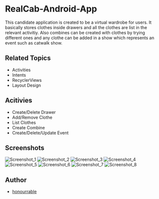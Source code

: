# RealCab-Android-App

This candidate application is created to be a virtual wardrobe for users. It basically stores clothes inside drawers and all the clothes are list in the relevant activitiy. Also combines can be created with clothes by trying different ones and any clothe can be added in a show which represents an event such as catwalk show. 

## Related Topics

- Activities 
- Intents
- RecyclerViews
- Layout Design

## Acitivies

- Create/Delete Drawer
- Add/Remove Clothe
- List Clothes
- Create Combine
- Create/Delete/Update Event

## Screenshots

![Screenshot_1](https://user-images.githubusercontent.com/57035819/121801200-ca5c0900-cc3e-11eb-8d77-5f797a4c208b.png)
![Screenshot_2](https://user-images.githubusercontent.com/57035819/121801202-cfb95380-cc3e-11eb-9e64-60e6b4392c9b.png)
![Screenshot_3](https://user-images.githubusercontent.com/57035819/121801205-d2b44400-cc3e-11eb-9441-1b723d509a16.png)
![Screenshot_4](https://user-images.githubusercontent.com/57035819/121801206-d5169e00-cc3e-11eb-9db6-914aa2fbf404.png)
![Screenshot_5](https://user-images.githubusercontent.com/57035819/121801209-d778f800-cc3e-11eb-894a-f1fdbed876d6.png)
![Screenshot_6](https://user-images.githubusercontent.com/57035819/121801212-db0c7f00-cc3e-11eb-9d15-2168b4375ef4.png)
![Screenshot_7](https://user-images.githubusercontent.com/57035819/121801227-f7102080-cc3e-11eb-83ff-5eb05cd00606.png)
![Screenshot_8](https://user-images.githubusercontent.com/57035819/121801228-f8d9e400-cc3e-11eb-9f2e-258422aa83d0.png)


## Author
- [honourrable](https://github.com/honourrable)
